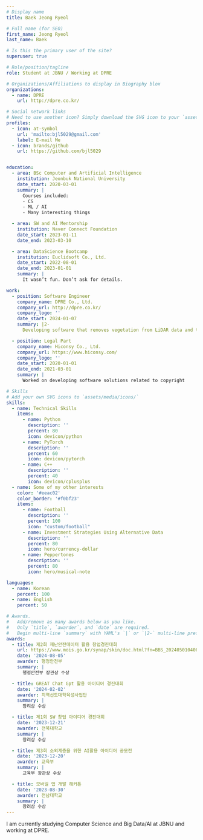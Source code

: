 ```yaml
---
# Display name
title: Baek Jeong Ryeol

# Full name (for SEO)
first_name: Jeong Ryeol
last_name: Baek

# Is this the primary user of the site?
superuser: true

# Role/position/tagline
role: Student at JBNU / Working at DPRE

# Organizations/Affiliations to display in Biography blox
organizations:
  - name: DPRE
    url: http://dpre.co.kr/

# Social network links
# Need to use another icon? Simply download the SVG icon to your `assets/media/icons/` folder.
profiles:
  - icon: at-symbol
    url: 'mailto:bjl5029@gmail.com'
    label: E-mail Me
  - icon: brands/github
    url: https://github.com/bjl5029


education:
  - area: BSc Computer and Artificial Intelligence
    institution: Jeonbuk National University
    date_start: 2020-03-01
    summary: |
      Courses included:
      - CS      
      - ML / AI
      - Many interesting things

  - area: SW and AI Mentorship
    institution: Naver Connect Foundation
    date_start: 2023-01-11
    date_end: 2023-03-10

  - area: DataScience Bootcamp
    institution: Euclidsoft Co., Ltd.
    date_start: 2022-08-01
    date_end: 2023-01-01
    summary: |
      It wasn’t fun. Don’t ask for details.

work:
  - position: Software Engineer
    company_name: DPRE Co., Ltd.
    company_url: http://dpre.co.kr/
    company_logo: ''
    date_start: 2024-01-07
    summary: |2-
      Developing software that removes vegetation from LiDAR data and tracks change history.

  - position: Legal Part
    company_name: Hiconsy Co., Ltd.
    company_url: https://www.hiconsy.com/
    company_logo: ''
    date_start: 2020-01-01
    date_end: 2021-03-01
    summary: |
      Worked on developing software solutions related to copyright

# Skills
# Add your own SVG icons to `assets/media/icons/`
skills:
  - name: Technical Skills
    items:
      - name: Python
        description: ''
        percent: 80
        icon: devicon/python
      - name: PyTorch
        description: ''
        percent: 60
        icon: devicon/pytorch
      - name: C++
        description: ''
        percent: 40
        icon: devicon/cplusplus
  - name: Some of my other interests
    color: '#eeac02'
    color_border: '#f0bf23'
    items:
      - name: Football
        description: ''
        percent: 100
        icon: "custom/football"
      - name: Investment Strategies Using Alternative Data
        description: ''
        percent: 80
        icon: hero/currency-dollar
      - name: Peppertones
        description: ''
        percent: 80
        icon: hero/musical-note

languages:
  - name: Korean
    percent: 100
  - name: English
    percent: 50

# Awards.
#   Add/remove as many awards below as you like.
#   Only `title`, `awarder`, and `date` are required.
#   Begin multi-line `summary` with YAML's `|` or `|2-` multi-line prefix and indent 2 spaces below.
awards:
  - title: 제2회 재난안전데이터 활용 창업경진대회
    url: https://www.mois.go.kr/synap/skin/doc.html?fn=BBS_2024050104084346001&rs=/synapFile/202409/&synapUrl=%2Fsynap%2Fskin%2Fdoc.html%3Ffn%3DBBS_2024050104084346001%26rs%3D%2FsynapFile%2F202409%2F&synapMessage=%EC%A0%95%EC%83%81
    date: '2024-08-05'
    awarder: 행정안전부
    summary: |
      행정안전부 장관상 수상

  - title: GREAT Chat Gpt 활용 아이디어 경진대회
    date: '2024-02-02'
    awarder: 지역선도대학육성사업단
    summary: |
      장려상 수상

  - title: 제1회 SW 창업 아이디어 경진대회
    date: '2023-12-21'
    awarder: 전북대학교
    summary: |
      장려상 수상

  - title: 제3회 소외계층을 위한 AI활용 아이디어 공모전
    date: '2023-12-20'
    awarder: 교육부
    summary: |
      교육부 장관상 수상

  - title: 모바일 앱 개발 해커톤
    date: '2023-08-30'
    awarder: 전남대학교
    summary: |
      장려상 수상
---
```


I am currently studying Computer Science and Big Data/AI at JBNU and working at DPRE.
